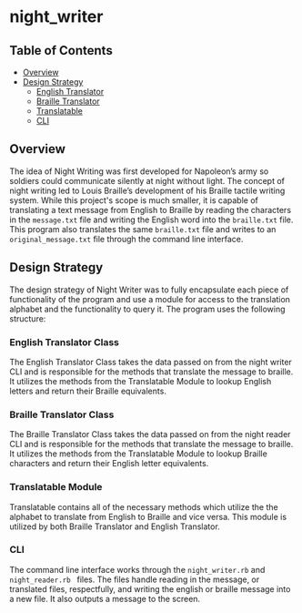 # night_writer

## Table of Contents
- [Overview](#overview)
- [Design Strategy](#design-strategy)
  - [English Translator](#english_translator-class)
  - [Braille Translator](#braille_translator-class)
  - [Translatable](#translatable-module)
  - [CLI](#cli)

## Overview
The idea of Night Writing was first developed for Napoleon’s army so soldiers could communicate silently at night without light. The concept of night writing led to Louis Braille’s development of his Braille tactile writing system. While this project's scope is much smaller, it is capable of translating a text message from English to Braille by reading the characters in the `message.txt` file and writing the English word into the `braille.txt` file. This program also translates the same `braille.txt` file and writes to an `original_message.txt` file through the command line interface.

## Design Strategy
The design strategy of Night Writer was to fully encapsulate each piece of functionality of the program and use a module for access to the translation alphabet and the functionality to query it. The program uses the following structure:

### English Translator Class
The English Translator Class takes the data passed on from the night writer CLI and is responsible for the methods that translate the message to braille. It utilizes the methods from the Translatable Module to lookup English letters and return their Braille equivalents.

### Braille Translator Class
The Braille Translator Class takes the data passed on from the night reader CLI and is responsible for the methods that translate the message to braille. It utilizes the methods from the Translatable Module to lookup Braille characters and return their English letter equivalents.

### Translatable Module
Translatable contains all of the necessary methods which utilize the the alphabet to translate from English to Braille and vice versa. This module is utilized by both Braille Translator and English Translator.

### CLI
The command line interface works through the `night_writer.rb` and `night_reader.rb ` files. The files handle reading in the message, or translated files, respectfully, and writing the english or braille message into a new file. It also outputs a message to the screen.
